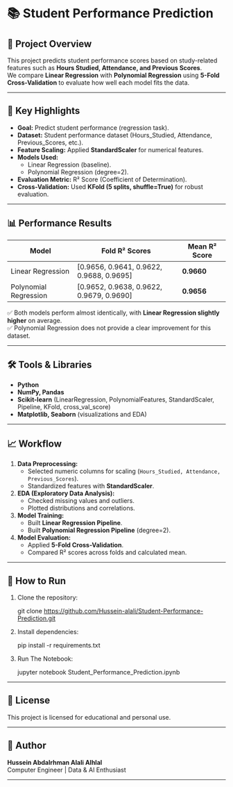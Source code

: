 # 📚 Student Performance Prediction

## 📌 Project Overview
This project predicts student performance scores based on study-related features such as **Hours Studied, Attendance, and Previous Scores**.  
We compare **Linear Regression** with **Polynomial Regression** using **5-Fold Cross-Validation** to evaluate how well each model fits the data.

---

## 🚀 Key Highlights
- **Goal:** Predict student performance (regression task).  
- **Dataset:** Student performance dataset (Hours_Studied, Attendance, Previous_Scores, etc.).  
- **Feature Scaling:** Applied **StandardScaler** for numerical features.  
- **Models Used:**  
  - Linear Regression (baseline).  
  - Polynomial Regression (degree=2).  
- **Evaluation Metric:** R² Score (Coefficient of Determination).  
- **Cross-Validation:** Used **KFold (5 splits, shuffle=True)** for robust evaluation.  

---

## 📊 Performance Results
| **Model**              | **Fold R² Scores**                                       | **Mean R² Score** |
|-------------------------|----------------------------------------------------------|-------------------|
| Linear Regression       | [0.9656, 0.9641, 0.9622, 0.9688, 0.9695]                 | **0.9660**        |
| Polynomial Regression   | [0.9652, 0.9638, 0.9622, 0.9679, 0.9690]                 | **0.9656**        |

✅ Both models perform almost identically, with **Linear Regression slightly higher** on average.  
✅ Polynomial Regression does not provide a clear improvement for this dataset.  

---

## 🛠 Tools & Libraries
- **Python**  
- **NumPy, Pandas**  
- **Scikit-learn** (LinearRegression, PolynomialFeatures, StandardScaler, Pipeline, KFold, cross_val_score)  
- **Matplotlib, Seaborn** (visualizations and EDA)  

---

## 📈 Workflow
1. **Data Preprocessing:**  
   - Selected numeric columns for scaling (`Hours_Studied, Attendance, Previous_Scores`).  
   - Standardized features with **StandardScaler**.  
2. **EDA (Exploratory Data Analysis):**  
   - Checked missing values and outliers.  
   - Plotted distributions and correlations.  
3. **Model Training:**  
   - Built **Linear Regression Pipeline**.  
   - Built **Polynomial Regression Pipeline** (degree=2).  
4. **Model Evaluation:**  
   - Applied **5-Fold Cross-Validation**.  
   - Compared R² scores across folds and calculated mean.  

---

## 🧩 How to Run
1. Clone the repository:

    git clone https://github.com/Hussein-alali/Student-Performance-Prediction.git

2. Install dependencies:

    pip install -r requirements.txt

3. Run The Notebook:

    jupyter notebook Student_Performance_Prediction.ipynb

---

## 📘 License
This project is licensed for educational and personal use.

---

## 🙋 Author
**Hussein Abdalrhman Alali Alhlal**  
Computer Engineer | Data & AI Enthusiast

---
